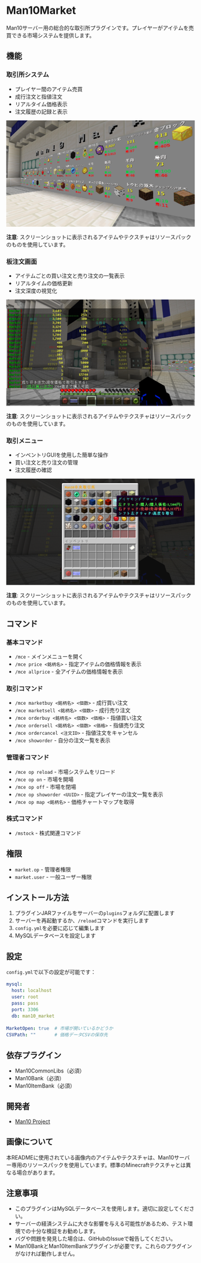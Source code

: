 # Man10Market

Man10サーバー用の総合的な取引所プラグインです。プレイヤーがアイテムを売買できる市場システムを提供します。

## 機能

### 取引所システム
- プレイヤー間のアイテム売買
- 成行注文と指値注文
- リアルタイム価格表示
- 注文履歴の記録と表示

![取引所システム](./images/market_system.png)

**注意**: スクリーンショットに表示されるアイテムやテクスチャはリソースパックのものを使用しています。

### 板注文画面
- アイテムごとの買い注文と売り注文の一覧表示
- リアルタイムの価格更新
- 注文深度の視覚化

![板注文画面](./images/order_book.png)

**注意**: スクリーンショットに表示されるアイテムやテクスチャはリソースパックのものを使用しています。

### 取引メニュー
- インベントリGUIを使用した簡単な操作
- 買い注文と売り注文の管理
- 注文履歴の確認

![取引メニュー](./images/trading_menu.png)

**注意**: スクリーンショットに表示されるアイテムやテクスチャはリソースパックのものを使用しています。

## コマンド

### 基本コマンド
- `/mce` - メインメニューを開く
- `/mce price <銘柄名>` - 指定アイテムの価格情報を表示
- `/mce allprice` - 全アイテムの価格情報を表示

### 取引コマンド
- `/mce marketbuy <銘柄名> <個数>` - 成行買い注文
- `/mce marketsell <銘柄名> <個数>` - 成行売り注文
- `/mce orderbuy <銘柄名> <個数> <価格>` - 指値買い注文
- `/mce ordersell <銘柄名> <個数> <価格>` - 指値売り注文
- `/mce ordercancel <注文ID>` - 指値注文をキャンセル
- `/mce showorder` - 自分の注文一覧を表示

### 管理者コマンド
- `/mce op reload` - 市場システムをリロード
- `/mce op on` - 市場を開場
- `/mce op off` - 市場を閉場
- `/mce op showorder <UUID>` - 指定プレイヤーの注文一覧を表示
- `/mce op map <銘柄名>` - 価格チャートマップを取得

### 株式コマンド
- `/mstock` - 株式関連コマンド

## 権限
- `market.op` - 管理者権限
- `market.user` - 一般ユーザー権限

## インストール方法

1. プラグインJARファイルをサーバーの`plugins`フォルダに配置します
2. サーバーを再起動するか、`/reload`コマンドを実行します
3. `config.yml`を必要に応じて編集します
4. MySQLデータベースを設定します

## 設定

`config.yml`で以下の設定が可能です：

```yaml
mysql:
  host: localhost
  user: root
  pass: pass
  port: 3306
  db: man10_market

MarketOpen: true  # 市場が開いているかどうか
CSVPath: ""       # 価格データCSVの保存先
```

## 依存プラグイン

- Man10CommonLibs（必須）
- Man10Bank（必須）
- Man10ItemBank（必須）

## 開発者

- [Man10 Project](https://man10.red)

## 画像について

本READMEに使用されている画像内のアイテムやテクスチャは、Man10サーバー専用のリソースパックを使用しています。標準のMinecraftテクスチャとは異なる場合があります。

## 注意事項

- このプラグインはMySQLデータベースを使用します。適切に設定してください。
- サーバーの経済システムに大きな影響を与える可能性があるため、テスト環境での十分な検証をお勧めします。
- バグや問題を発見した場合は、GitHubのIssueで報告してください。
- Man10BankとMan10ItemBankプラグインが必要です。これらのプラグインがなければ動作しません。
